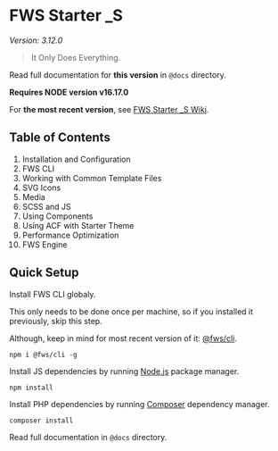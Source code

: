 # FWS Starter _S
*Version: 3.12.0*

> It Only Does Everything.

Read full documentation for **this version** in `@docs` directory.

**Requires NODE version v16.17.0**

For **the most recent version**, see [FWS Starter _S Wiki](https://github.com/fws-solutions/starter_s/wiki).

## Table of Contents

01. Installation and Configuration
02. FWS CLI
03. Working with Common Template Files
04. SVG Icons
05. Media
06. SCSS and JS
07. Using Components
08. Using ACF with Starter Theme
09. Performance Optimization
10. FWS Engine

## Quick Setup

Install FWS CLI globaly.

This only needs to be done once per machine, so if you installed it previously, skip this step.

Although, keep in mind for most recent version of it: [@fws/cli](https://www.npmjs.com/package/@fws/cli).

    npm i @fws/cli -g

Install JS dependencies by running [Node.js](https://nodejs.org/en/) package manager.

    npm install

Install PHP dependencies by running [Composer](https://getcomposer.org/doc/00-intro.md) dependency manager.

    composer install

Read full documentation in `@docs` directory.
